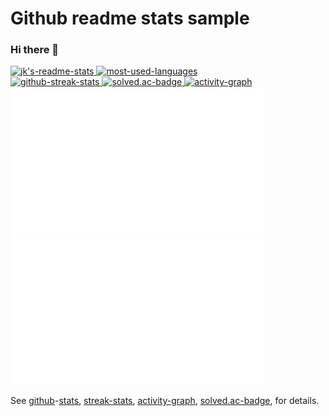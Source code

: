 # Github readme stats sample

### Hi there 👋

<div align="left">
  <a href="https://github-readme-stats.vercel.app/api?username=greencoffee1635&show_icons=true&theme=react&include_all_commits&hide_border=true">
    <img width="440" src="https://github-readme-stats.vercel.app/api?username=greencoffee1635&show_icons=true&theme=react&include_all_commits&hide_border=true" alt="jk's-readme-stats" />
  </a>
  <a href="https://github-readme-stats.vercel.app/api/top-langs/?username=greencoffee1635&layout=compact&exclude_repo=seul-kok&langs_count=8&theme=react&hide_border=true">
    <img width="368" src="https://github-readme-stats.vercel.app/api/top-langs/?username=greencoffee1635&layout=compact&exclude_repo=seul-kok&langs_count=8&theme=react&hide_border=true" alt="most-used-languages" />
  </a>
  <!-- <a href="https://github.com/ashutosh00710/github-readme-activity-graph">
    <img width="440" src="https://activity-graph.herokuapp.com/graph?username=greencoffee1635&theme=react-dark&hide_border=true&bg_color=20232a&color=61dafb&line=61dafb" alt="activity-graph" />
  </a> -->
</div>
<div align="left">
  <a href="https://github-readme-streak-stats.herokuapp.com/?user=greencoffee1635&theme=react&hide_border=true">
    <img width="440" src="https://github-readme-streak-stats.herokuapp.com/?user=greencoffee1635&theme=react&hide_border=true" alt="github-streak-stats" />
  </a>
  <a href="https://solved.ac/166354" title="Go to Source">
    <img width="368" src="http://mazassumnida.wtf/api/v2/generate_badge?boj=166354" alt="solved.ac-badge" />
  </a>
  <a href="https://activity-graph.herokuapp.com/graph?username=greencoffee1635&theme=react-dark&hide_border=true&bg_color=20232a&color=61dafb&line=61dafb">
    <img width="810" src="https://activity-graph.herokuapp.com/graph?username=greencoffee1635&theme=react-dark&hide_border=true&bg_color=20232a&color=61dafb&line=61dafb" alt="activity-graph" />
  </a>
  <a href="https://github.com/greencoffee1635/github-stats-react-theme/blob/main/generated/overview.svg">
    <img width="405" src="https://github.com/greencoffee1635/github-stats-react-theme/blob/main/generated/overview.svg" alt="activity-graph" />
  </a>
  <a href="https://github.com/greencoffee1635/github-stats-react-theme/blob/main/generated/languages.svg">
    <img width="405" src="https://github.com/greencoffee1635/github-stats-react-theme/blob/main/generated/languages.svg" alt="activity-graph" />
  </a>
</div>

See [github](https://github.com/anuraghazra/github-readme-stats)-[stats](https://github.com/jstrieb/github-stats), [streak-stats](https://github.com/DenverCoder1/github-readme-streak-stats), [activity-graph](https://github.com/Ashutosh00710/github-readme-activity-graph), [solved.ac-badge](https://github.com/mazassumnida/mazassumnida), for details.
